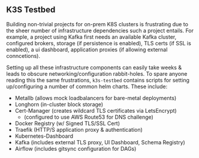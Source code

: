 ## K3S Testbed
Building non-trivial projects for on-prem K8S clusters is frustrating due to the sheer number of infrastructure dependencies such a project entails. For example, a project using Kafka first needs an available Kafka cluster, configured brokers, storage (if persistence is enabled), TLS certs (if SSL is enabled), a ui dashboard, application proxies (if allowing external conncetions).

Setting up all these infrastructure components can easily take weeks & leads to obscure networking/configuration rabbit-holes. To spare anyone reading this the same frustrations, `k3s-testbed` contains scripts for setting up/configuring a number of common helm charts. These include:
- Metallb (allows mock loadbalancers for bare-metal deployments)
- Longhorn (in-cluster block storage)
- Cert-Manager (creates wildcard TLS certificates via LetsEncrypt)
  - (configured to use AWS Route53 for DNS challenge)
- Docker Registry (w/ Signed TLS/SSL Cert)
- Traefik (HTTP/S application proxy & authentication)
- Kubernetes-Dashboard
- Kafka (includes external TLS proxy, UI Dashboard, Schema Registry)
- Airflow (includes gitsync configuration for DAGs)
